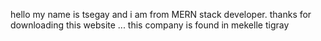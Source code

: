 hello my name is tsegay and i am from MERN stack developer. thanks for downloading this website ...  this company is found in mekelle tigray 

